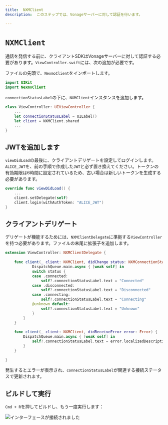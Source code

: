 ```yaml
---
title:  NXMClient
description:  このステップでは、Vonageサーバーに対して認証を行います。

---
```


`NXMClient`
===========

通話を発信する前に、クライアントSDKはVonageサーバーに対して認証する必要があります。`ViewController.swift`には、次の追加が必要です。

ファイルの先頭で、`NexmoClient`をインポートします。

```swift
import UIKit
import NexmoClient
```

`connectionStatusLabel`の下に、`NXMClient`インスタンスを追加します。

```swift
class ViewController: UIViewController {
    ...
    let connectionStatusLabel = UILabel()
    let client = NXMClient.shared
    ...
}
```

JWTを追加します
---------

`viewDidLoad`の最後に、クライアントデリゲートを設定してログインします。`ALICE_JWT`を、前の手順で作成した`JWT`と必ず置き換えてください。トークンの有効期限は6時間に設定されているため、古い場合は新しいトークンを生成する必要があります。

```swift
override func viewDidLoad() {
    ...
    client.setDelegate(self)
    client.login(withAuthToken: "ALICE_JWT")
}
```

クライアントデリゲート
-----------

デリゲートが機能するためには、`NXMClientDelegate`に準拠する`ViewController`を持つ必要があります。ファイルの末尾に拡張子を追加します。

```swift
extension ViewController: NXMClientDelegate {
    
    func client(_ client: NXMClient, didChange status: NXMConnectionStatus, reason: NXMConnectionStatusReason) {
            DispatchQueue.main.async { [weak self] in
            switch status {
            case .connected:
                self?.connectionStatusLabel.text = "Connected"
            case .disconnected:
                self?.connectionStatusLabel.text = "Disconnected"
            case .connecting:
                self?.connectionStatusLabel.text = "Connecting"
            @unknown default:
                self?.connectionStatusLabel.text = "Unknown"
            }
        }
    }
    
    func client(_ client: NXMClient, didReceiveError error: Error) {
        DispatchQueue.main.async { [weak self] in
            self?.connectionStatusLabel.text = error.localizedDescription
        }
    }
    
}
```

発生するとエラーが表示され、`connectionStatusLabel`が関連する接続ステータスで更新されます。

ビルドして実行
-------

`Cmd + R`を押してビルドし、もう一度実行します：

![インターフェースが接続されました](/meta/client-sdk/ios-phone-to-app/interface-connected.png)

